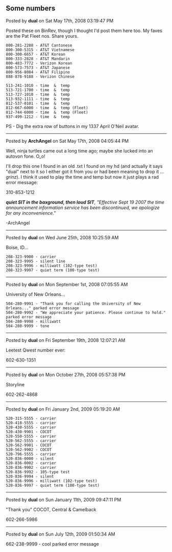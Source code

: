 ## Some numbers
Posted by **dual** on Sat May 17th, 2008 03:19:47 PM

Posted these on BinRev, though I thought I'd post them here too. My faves are
the Pat Fleet nos. Share yours.

    800-281-2288 - AT&T Cantonese
    800-300-5315 - AT&T Vietnamese
    800-300-6657 - AT&T Korean
    800-333-2828 - AT&T Mandarin
    800-483-7772 - Verizon Korean
    800-573-7573 - AT&T Japanese
    800-956-8084 - AT&T Filipino
    888-878-9188 - Verizon Chinese

    513-241-1010 - time  &  temp
    513-721-1700 - time  &  temp
    513-727-1010 - time  &  temp
    513-932-1111 - time  &  temp
    812-537-0101 - time  &  temp
    812-667-6000 - time  &  temp (Fleet)
    812-744-6000 - time  &  temp (Fleet)
    937-499-1212 - time  &  temp

PS - Dig the extra row of buttons in my 1337 April O'Neil avatar.

--------------------------------------------------------------------------------

Posted by **ArchAngel** on Sat May 17th, 2008 04:05:44 PM

Well, ninja turtles came out a long time ago; maybe she lucked into an autovon
fone. O_o!

I'll drop this one I found in an old .txt I found on my hd (and actually it says
"dual" next to it so I either got it from you or had been meaning to drop it ...
*grinz*). I think it used to play the time and temp but now it just plays a rad
error message:

310-853-1212

_**quiet SIT in the baxground, then loud SIT**, "Effective Sept 19 2007 the time
announcement information service has been discontinued, we apologize for any
inconvenience."_

-ArchAngel

--------------------------------------------------------------------------------

Posted by **dual** on Wed June 25th, 2008 10:25:59 AM

Boise, ID...

    208-323-9900 - carrier
    208-323-9995 - silent line
    208-323-9996 - milliwatt (102-type test)
    208-323-9997 - quiet term (100-type test)

--------------------------------------------------------------------------------

Posted by **dual** on Mon September 1st, 2008 07:05:55 AM

University of New Orleans...

    504-280-9991 - "Thank you for calling the University of New Orleans..." parked error message
    504-280-9992 - "We appreciate your patience. Please continue to hold." parked error message
    504-280-9998 - milliwatt
    504-280-9999 - tone

--------------------------------------------------------------------------------

Posted by **dual** on Fri September 19th, 2008 12:07:21 AM

Leetest Qwest number ever:

602-630-1351

--------------------------------------------------------------------------------

Posted by **dual** on Mon October 27th, 2008 05:57:38 PM

Storyline

602-262-4868

--------------------------------------------------------------------------------

Posted by **dual** on Fri January 2nd, 2009 05:19:20 AM

    520-315-5555 - carrier
    520-418-5555 - carrier
    520-430-5555 - carrier
    520-430-9901 - COCOT
    520-550-5555 - carrier
    520-562-5555 - carrier
    520-562-9901 - COCOT
    520-562-9902 - COCOT
    520-796-5555 - carrier
    520-836-0000 - silent
    520-836-0002 - carrier
    520-836-9902 - carrier
    520-836-9992 - 105-type test
    520-836-9994 - silent
    520-836-9996 - milliwatt (102-type test)
    520-836-9997 - quiet term (100-type test)

--------------------------------------------------------------------------------

Posted by **dual** on Sun January 11th, 2009 09:47:11 PM

"Thank you" COCOT, Central  &  Camelback

602-266-5986

--------------------------------------------------------------------------------

Posted by **dual** on Sun July 12th, 2009 01:50:34 AM

662-238-9999 - cool parked error message
